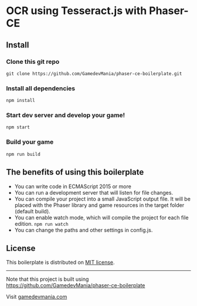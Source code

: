 # OCR using Tesseract.js with Phaser-CE 

## Install

### Clone this git repo
`git clone https://github.com/GamedevMania/phaser-ce-boilerplate.git`

### Install all dependencies
`npm install`

### Start dev server and develop your game!
`npm start`

### Build your game
`npm run build`

## The benefits of using this boilerplate
- You can write code in ECMAScript 2015 or more
- You can run a development server that will listen for file changes.
- You can compile your project into a small JavaScript output file. It will be placed with the Phaser library and game resources in the target folder (default build).
- You can enable watch mode, which will compile the project for each file edition. `npm run watch`
- You can change the paths and other settings in config.js.

## License
This boilerplate is distributed on [MIT license](./LICENSE).

---
Note that this project is built using https://github.com/GamedevMania/phaser-ce-boilerplate

Visit [gamedevmania.com](http://gamedevmania.com)